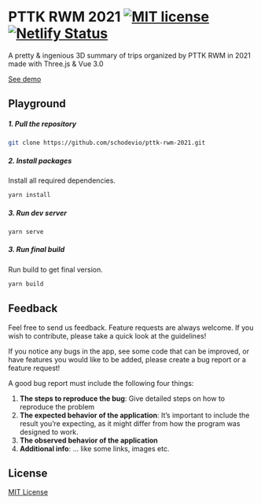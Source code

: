 # PTTK RWM 2021 [![MIT license](https://img.shields.io/badge/License-MIT-green.svg)](https://github.com/schodevio/pttk-rwm-2021/blob/main/LICENSE.md) [![Netlify Status](https://api.netlify.com/api/v1/badges/765b6eae-e179-4e6f-ae93-ace1477a0384/deploy-status)](https://app.netlify.com/sites/pttk-rwm-2021/deploys)
A pretty & ingenious 3D summary of trips organized by PTTK RWM in 2021 made with Three.js & Vue 3.0

<a href="https://pttk-rwm-2021.netlify.app/" target="_blank">See demo</a>

## Playground

##### 1. Pull the repository

```bash
git clone https://github.com/schodevio/pttk-rwm-2021.git
```

##### 2. Install packages

Install all required dependencies.

```bash
yarn install
```

##### 3. Run dev server

```bash
yarn serve
```

##### 3. Run final build

Run build to get final version.

```bash
yarn build
```


## Feedback

Feel free to send us feedback. Feature requests are always welcome. If you wish to contribute, please take a quick look at the guidelines!

If you notice any bugs in the app, see some code that can be improved, or have features you would like to be added, please create a bug report or a feature request!

A good bug report must include the following four things:

1. **The steps to reproduce the bug**: Give detailed steps on how to reproduce the problem
2. **The expected behavior of the application**: It’s important to include the result you’re expecting, as it might differ from how the program was designed to work.
3. **The observed behavior of the application**
4. **Additional info**: ... like some links, images etc.

## License

[MIT License](https://github.com/schodevio/pttk-rwm-2021/blob/master/LICENSE.md)
